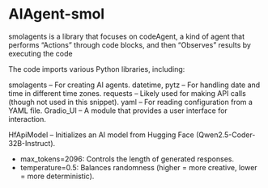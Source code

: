 # AIAgent-smol
smolagents is a library that focuses on codeAgent, a kind of agent that performs “Actions” through code blocks, and then “Observes” results by executing the code

The code imports various Python libraries, including:

smolagents – For creating AI agents.
datetime, pytz – For handling date and time in different time zones.
requests – Likely used for making API calls (though not used in this snippet).
yaml – For reading configuration from a YAML file.
Gradio_UI – A module that provides a user interface for interaction.

HfApiModel – Initializes an AI model from Hugging Face (Qwen2.5-Coder-32B-Instruct).
- max_tokens=2096: Controls the length of generated responses.
- temperature=0.5: Balances randomness (higher = more creative, lower = more deterministic).
